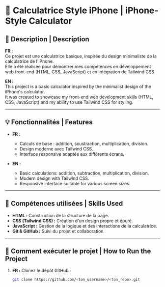 # 📱 Calculatrice Style iPhone | iPhone-Style Calculator

## 📝 Description | Description
**FR :**  
Ce projet est une calculatrice basique, inspirée du design minimaliste de la calculatrice de l'iPhone.  
Elle a été réalisée pour démontrer mes compétences en développement web front-end (HTML, CSS, JavaScript) et en intégration de Tailwind CSS.  

**EN :**  
This project is a basic calculator inspired by the minimalist design of the iPhone's calculator.  
It was created to showcase my front-end web development skills (HTML, CSS, JavaScript) and my ability to use Tailwind CSS for styling.  

---

## 💡 Fonctionnalités | Features
- **FR :**  
  - Calculs de base : addition, soustraction, multiplication, division.  
  - Design moderne avec Tailwind CSS.  
  - Interface responsive adaptée aux différents écrans.  

- **EN :**  
  - Basic calculations: addition, subtraction, multiplication, division.  
  - Modern design with Tailwind CSS.  
  - Responsive interface suitable for various screen sizes.  

---

## 🔧 Compétences utilisées | Skills Used
- **HTML :** Construction de la structure de la page.  
- **CSS (Tailwind CSS) :** Création d'un design propre et épuré.  
- **JavaScript :** Gestion de la logique et des interactions de la calculatrice.  
- **Git & GitHub :** Suivi du projet et collaboration.  

---

## 🚀 Comment exécuter le projet | How to Run the Project
1. **FR :** Clonez le dépôt GitHub :  
   ```bash
   git clone https://github.com/<ton_username>/<ton_repo>.git
